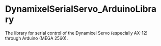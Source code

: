 # DynamixelSerialServo_ArduinoLibrary
The library for serial control of the Dynamixel Servo (especially AX-12) through Arduino (MEGA 2560).
